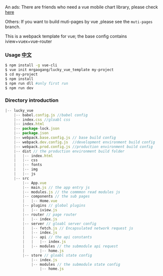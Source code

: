 An ads: There are friends who need a vue mobile chart library, please check [here](https://github.com/MrGaoGang/oview)

Others: If you want to build muti-pages by vue ,please see the `muti-pages` branch.

This is a webpack template for vue; the base config contains iview+vuex+vue-router

### Usage [中文](https://github.com/MrGaoGang/lucky_vue_template/blob/master/zh_cn_readme.md)

``` bash
$ npm install -g vue-cli
$ vue init mrgaogang/lucky_vue_template my-project
$ cd my-project
$ npm install
$ npm run dll #only first run 
$ npm run dev
```

### Directory introduction
```js
|-- lucky_vue
    |-- babel.config.js //babel config
    |-- index.css //gloabl css
    |-- index.html
    |-- package-lock.json
    |-- package.json
    |-- webpack.base.config.js // base build config
    |-- webpack.dev.config.js  //development environment build config
    |-- webpack.prod.config.js //production environment build config
    |-- dist // the production environment build folder
    |   |-- index.html
    |   |-- css
    |   |-- fonts
    |   |-- img
    |   |-- js
    |-- src
        |-- App.vue
        |-- main.js // the app entry js
        |-- modules.js // the commmon read modules js
        |-- components // the sub pages
        |   |-- Home.vue
        |-- plugins // global plugins 
        |   |-- iview.js
        |-- router // page router
        |   |-- index.js
        |-- server // gloabl server config 
        |   |-- fetch.js // Encapsulated network request js
        |   |-- index.js
        |   |-- api // the api constants
        |   |   |-- index.js
        |   |-- modules // the submodule api request
        |       |-- home.js
        |-- store // gloabl state config
            |-- index.js
            |-- modules // the submodule state config 
                |-- home.js
```
